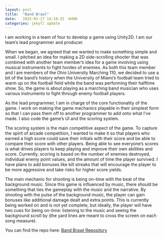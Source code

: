 ```yaml
---
layout: post
title:  "Band Brawl"
date:   2025-03-17 14:10:32 -0400
categories: jekyll update
---
```


I am working in a team of four to develop a game using Unity2D. I am our team’s lead programmer and producer. 

When we began, we agreed that we wanted to make something simple and small. I pitched an idea for making a 2D side-scrolling shooter that was combined with another team member’s idea for a game involving using musical instruments to fight hordes of enemies. As both this team member and I are members of the Ohio University Marching 110, we decided to use a bit of the band’s history when the University of Miami’s football team tried to warm up on the football field while the band was performing their halftime show. So, the game is about playing as a marching band musician who uses various instruments to fight through enemy football players. 

As the lead programmer, I am in charge of the core functionality of the game. I work on making the game mechanics playable in their simplest form so that I can pass them off to another programmer to add onto what I’ve made. I also code the game’s UI and the scoring system. 

The scoring system is the main competitive aspect of the game. To capture the spirit of arcade competition, I wanted to make it so that players who earned a high score could save their initials with their score and be able to compare their score with other players. Being able to see everyone’s scores is what drives players to keep playing and improve their own abilities and score. Currently, scoring is based on the number of enemies destroyed, individual enemy point values, and the amount of time the player survived. I have plans to add bonuses like kill streaks that will encourage the player to be more aggressive and take risks for higher score yields. 

The main mechanic for shooting is being on-time with the beat of the background music. Since this game is influenced by music, there should be something that ties the gameplay with the music and the narrative. By shooting with the pulse of the background music, the player can gain bonuses like additional damage dealt and extra points. This is currently being worked on and is not yet complete, but ideally, the player will have two cues for being on-time: listening to the music and seeing the background scroll by (the yard lines are meant to cross the screen on each song measure). 

You can find the repo here: <a href="https://github.com/gl-rukwa/BandBrawlers"> Band Brawl Repository </a> 
